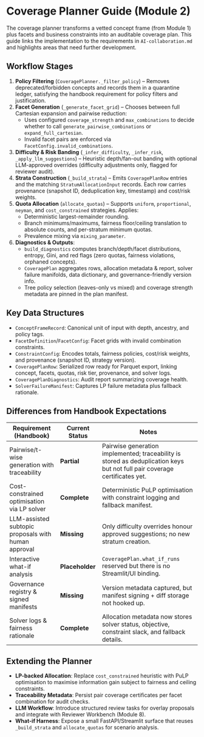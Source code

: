# Coverage Planner Guide (Module 2)

The coverage planner transforms a vetted concept frame (from Module 1) plus facets and business constraints into an auditable coverage plan. This guide links the implementation to the requirements in `AI-collaboration.md` and highlights areas that need further development.

## Workflow Stages

1. **Policy Filtering** (`CoveragePlanner._filter_policy`) – Removes deprecated/forbidden concepts and records them in a quarantine ledger, satisfying the handbook requirement for policy filters and justification.
2. **Facet Generation** (`_generate_facet_grid`) – Chooses between full Cartesian expansion and pairwise reduction:
   - Uses configured `coverage_strength` and `max_combinations` to decide whether to call `generate_pairwise_combinations` or `expand_full_cartesian`.
   - Invalid facet pairs are enforced via `FacetConfig.invalid_combinations`.
3. **Difficulty & Risk Banding** (`_infer_difficulty`, `_infer_risk`, `_apply_llm_suggestions`) – Heuristic depth/fan-out banding with optional LLM-approved overrides (difficulty adjustments only, flagged for reviewer audit).
4. **Strata Construction** (`_build_strata`) – Emits `CoveragePlanRow` entries and the matching `StratumAllocationInput` records. Each row carries provenance (snapshot ID, deduplication key, timestamp) and cost/risk weights.
5. **Quota Allocation** (`allocate_quotas`) – Supports `uniform`, `proportional`, `neyman`, and `cost_constrained` strategies. Applies:
   - Deterministic largest-remainder rounding.
   - Branch minimums/maximums, fairness floor/ceiling translation to absolute counts, and per-stratum minimum quotas.
   - Prevalence mixing via `mixing_parameter`.
6. **Diagnostics & Outputs**:
   - `build_diagnostics` computes branch/depth/facet distributions, entropy, Gini, and red flags (zero quotas, fairness violations, orphaned concepts).
   - `CoveragePlan` aggregates rows, allocation metadata & report, solver failure manifolds, data dictionary, and governance-friendly version info.
   - Tree policy selection (leaves-only vs mixed) and coverage strength metadata are pinned in the plan manifest.

## Key Data Structures

- `ConceptFrameRecord`: Canonical unit of input with depth, ancestry, and policy tags.
- `FacetDefinition`/`FacetConfig`: Facet grids with invalid combination constraints.
- `ConstraintConfig`: Encodes totals, fairness policies, cost/risk weights, and provenance (snapshot ID, strategy version).
- `CoveragePlanRow`: Serialized row ready for Parquet export, linking concept, facets, quotas, risk tier, provenance, and solver logs.
- `CoveragePlanDiagnostics`: Audit report summarizing coverage health.
- `SolverFailureManifest`: Captures LP failure metadata plus fallback rationale.

## Differences from Handbook Expectations

| Requirement (Handbook) | Current Status | Notes |
| --- | --- | --- |
| Pairwise/t-wise generation with traceability | **Partial** | Pairwise generation implemented; traceability is stored as deduplication keys but not full pair coverage certificates yet. |
| Cost-constrained optimisation via LP solver | **Complete** | Deterministic PuLP optimisation with constraint logging and fallback manifest. |
| LLM-assisted subtopic proposals with human approval | **Missing** | Only difficulty overrides honour approved suggestions; no new stratum creation. |
| Interactive what-if analysis | **Placeholder** | `CoveragePlan.what_if_runs` reserved but there is no Streamlit/UI binding. |
| Governance registry & signed manifests | **Missing** | Version metadata captured, but manifest signing + diff storage not hooked up. |
| Solver logs & fairness rationale | **Complete** | Allocation metadata now stores solver status, objective, constraint slack, and fallback details. |

## Extending the Planner

- **LP-backed Allocation**: Replace `cost_constrained` heuristic with PuLP optimisation to maximise information gain subject to fairness and ceiling constraints.
- **Traceability Metadata**: Persist pair coverage certificates per facet combination for audit checks.
- **LLM Workflow**: Introduce structured review tasks for overlay proposals and integrate with Reviewer Workbench (Module 8).
- **What-if Harness**: Expose a small FastAPI/Streamlit surface that reuses `_build_strata` and `allocate_quotas` for scenario analysis.
